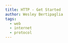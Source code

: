 ```yaml
---
title: HTTP - Get Started
author: Wesley Bertipaglia
tags:
  - web
  - internet
  - protocol
---
```


